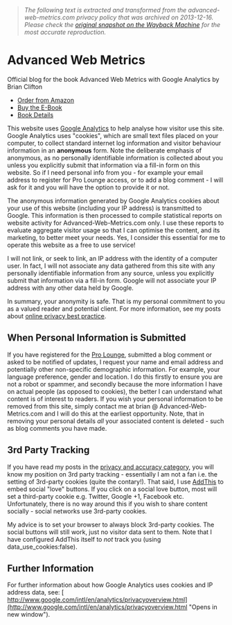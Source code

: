 > *The following text is extracted and transformed from the advanced-web-metrics.com privacy policy that was archived on 2013-12-16. Please check the [original snapshot on the Wayback Machine](https://web.archive.org/web/20131216204237id_/http%3A//www.advanced-web-metrics.com/privacy.php) for the most accurate reproduction.*

# Advanced Web Metrics

Official blog for the book Advanced Web Metrics with Google Analytics by Brian Clifton

  * [Order from Amazon](http://www.amazon.com/gp/product/1118168445/ref=as_li_tf_tl?ie=UTF8&tag=advawebmetr-20&linkCode=as2&camp=1789&creative=9325&creativeASIN=1118168445)
  * [Buy the E-Book](http://www.advanced-web-metrics.com/blog/2010/04/29/google-analytics-ebook-pdf-available/)
  * [Book Details](http://www.advanced-web-metrics.com/blog/2012/02/29/book-launch-3rd-edtion-of-advanced-web-metrics/)



This website uses [Google Analytics](http://www.ga-experts.com/) to help analyse how visitor use this site. Google Analytics uses "cookies", which are small text files placed on your computer, to collect standard internet log information and visitor behaviour information in an **anonymous** form. Note the deliberate emphasis of anonymous, as no personally identifiable information is collected about you unless you explicitly submit that information via a fill-in form on this website. So if I need personal info from you - for example your email address to register for Pro Lounge access, or to add a blog comment - I will ask for it and you will have the option to provide it or not.

The anonymous information generated by Google Analytics cookies about your use of this website (including your IP address) is transmitted to Google. This information is then processed to compile statistical reports on website activity for Advanced-Web-Metrics.com only. I use these reports to evaluate aggregate visitor usage so that I can optimise the content, and its marketing, to better meet your needs. Yes, I consider this essential for me to operate this website as a free to use service!

I will not link, or seek to link, an IP address with the identity of a computer user. In fact, I will not associate any data gathered from this site with any personally identifiable information from any source, unless you explicitly submit that information via a fill-in form. Google will not associate your IP address with any other data held by Google.

In summary, your anonymity is safe. That is my personal commitment to you as a valued reader and potential client. For more information, see my posts about [online privacy best practice](http://www.advanced-web-metrics.com/blog/category/privacy-accuracy/).

## When Personal Information is Submitted

If you have registered for the [Pro Lounge](https://web.archive.org/blog/login), submitted a blog comment or asked to be notified of updates, I request your name and email address and potentially other non-specific demographic information. For example, your language preference, gender and location. I do this firstly to ensure you are not a robot or spammer, and secondly because the more information I have on actual people (as opposed to cookies), the better I can understand what content is of interest to readers. If you wish your personal information to be removed from this site, simply contact me at brian @ Advanced-Web-Metrics.com and I will do this at the earliest opportunity. Note, that in removing your personal details _all_ your associated content is deleted - such as blog comments you have made.

## 3rd Party Tracking

If you have read my posts in the [privacy and accuracy category](http://www.advanced-web-metrics.com/blog/category/privacy-accuracy/), you will know my position on 3rd party tracking - essentially I am not a fan i.e. the setting of 3rd-party cookies (quite the contary!). That said, I use [AddThis](http://addthis.com/) to embed social "love" buttons. If you click on a social love button, most will set a third-party cookie e.g. Twitter, Google +1, Facebook etc. Unfortunately, there is no way around this if you wish to share content socially - social networks use 3rd-party cookies.

My advice is to set your browser to always block 3rd-party cookies. The social buttons will still work, just no visitor data sent to them. Note that I have configured AddThis itself to _not_ track you (using data_use_cookies:false).

## Further Information 

For further information about how Google Analytics uses cookies and IP address data, see: [ http://www.google.com/intl/en/analytics/privacyoverview.html](http://www.google.com/intl/en/analytics/privacyoverview.html "Opens in new window").
